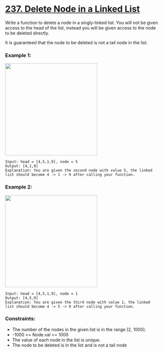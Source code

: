 # [237. Delete Node in a Linked List](https://leetcode.com/problems/delete-node-in-a-linked-list/)


Write a function to delete a node in a singly-linked list. You will not be given access to the head of the list, instead you will be given access to the node to be deleted directly.

It is guaranteed that the node to be deleted is not a tail node in the list.

 

### Example 1:

<img src="https://user-images.githubusercontent.com/71809335/156940745-2da35dfb-bc28-40bc-b678-049656350112.png" width=300>

```
Input: head = [4,5,1,9], node = 5
Output: [4,1,9]
Explanation: You are given the second node with value 5, the linked list should become 4 -> 1 -> 9 after calling your function.
```
### Example 2:

<img src="https://user-images.githubusercontent.com/71809335/156940758-39b7ee66-86cb-4890-a22f-5497d0f57522.png" width=300>


```
Input: head = [4,5,1,9], node = 1
Output: [4,5,9]
Explanation: You are given the third node with value 1, the linked list should become 4 -> 5 -> 9 after calling your function.
 ```

### Constraints:

- The number of the nodes in the given list is in the range [2, 1000].
- -1000 <= Node.val <= 1000
- The value of each node in the list is unique.
- The node to be deleted is in the list and is not a tail node
